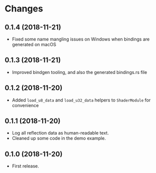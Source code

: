 # Changes

## 0.1.4 (2018-11-21)

* Fixed some name mangling issues on Windows when bindings are generated on macOS

## 0.1.3 (2018-11-21)

* Improved bindgen tooling, and also the generated bindings.rs file

## 0.1.2 (2018-11-20)

* Added `load_u8_data` and `load_u32_data` helpers to `ShaderModule` for convenience

## 0.1.1 (2018-11-20)

* Log all reflection data as human-readable text.
* Cleaned up some code in the demo example. 

## 0.1.0 (2018-11-20)

* First release.